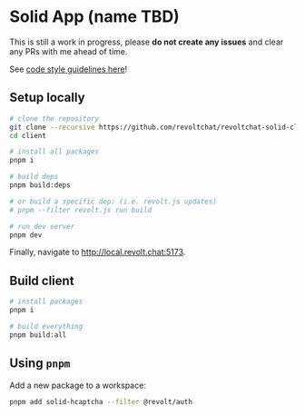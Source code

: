 # Solid App (name TBD)

This is still a work in progress, please **do not create any issues** and clear any PRs with me ahead of time.

See [code style guidelines here](./GUIDELINES.md)!

## Setup locally

```bash
# clone the repository
git clone --recursive https://github.com/revoltchat/revoltchat-solid-client-monorepo client
cd client

# install all packages
pnpm i

# build deps
pnpm build:deps

# or build a specific dep: (i.e. revolt.js updates)
# pnpm --filter revolt.js run build

# run dev server
pnpm dev
```

Finally, navigate to http://local.revolt.chat:5173.

## Build client

```bash
# install packages
pnpm i

# build everything
pnpm build:all
```

## Using `pnpm`

Add a new package to a workspace:

```bash
pnpm add solid-hcaptcha --filter @revolt/auth
```
